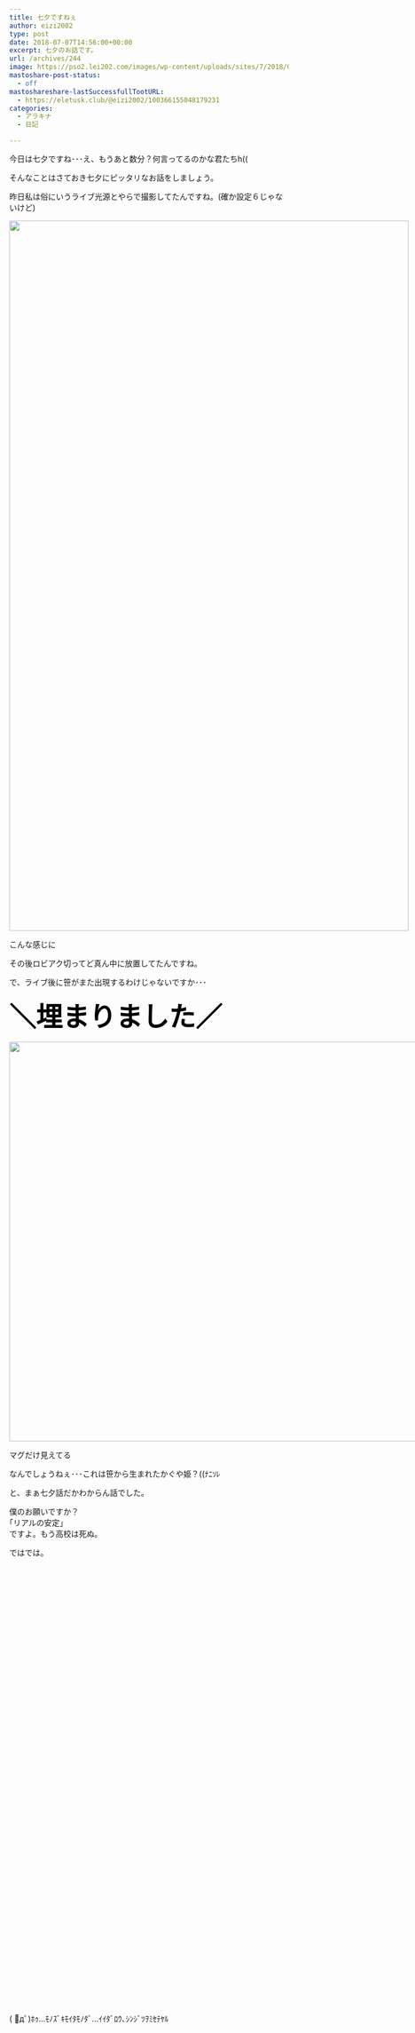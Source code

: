 ```yaml
---
title: 七夕ですねぇ
author: eizi2002
type: post
date: 2018-07-07T14:56:00+00:00
excerpt: 七夕のお話です。
url: /archives/244
image: https://pso2.lei202.com/images/wp-content/uploads/sites/7/2018/07/pso20180705_223108_005.png
mastoshare-post-status:
  - off
mastoshareshare-lastSuccessfullTootURL:
  - https://eletusk.club/@eizi2002/100366155048179231
categories:
  - アラキナ
  - 日記

---
```

今日は七夕ですね･･･え、もうあと数分？何言ってるのかな君たちh((

そんなことはさておき七夕にピッタリなお話をしましょう。

昨日私は俗にいうライブ光源とやらで撮影してたんですね。(確か設定６じゃないけど)

<div id="attachment_246" style="width: 730px" class="wp-caption alignnone">
  <a href="https://pso2.lei202.com/images/wp-content/uploads/sites/7/2018/07/pso20180705_223108_005.png" rel="lightbox[244]"><img aria-describedby="caption-attachment-246" loading="lazy" class="size-full wp-image-246" src="https://pso2.lei202.com/images/wp-content/uploads/sites/7/2018/07/pso20180705_223108_005.png" alt="" width="720" height="1280" srcset="https://pso2.lei202.com/images/wp-content/uploads/sites/7/2018/07/pso20180705_223108_005.png 720w, https://pso2.lei202.com/images/wp-content/uploads/sites/7/2018/07/pso20180705_223108_005-169x300.png 169w, https://pso2.lei202.com/images/wp-content/uploads/sites/7/2018/07/pso20180705_223108_005-576x1024.png 576w" sizes="(max-width: 720px) 100vw, 720px" /></a>
  
  <p id="caption-attachment-246" class="wp-caption-text">
    こんな感じに
  </p>
</div>

その後ロビアク切ってど真ん中に放置してたんですね。

で、ライブ後に笹がまた出現するわけじゃないですか･･･

<span style="font-size: 36pt; color: #000000;"><strong>＼埋まりました／</strong></span>

<div id="attachment_247" style="width: 1290px" class="wp-caption alignnone">
  <a href="https://pso2.lei202.com/images/wp-content/uploads/sites/7/2018/07/pso20180705_223950_011.png" rel="lightbox[244]"><img aria-describedby="caption-attachment-247" loading="lazy" class="size-full wp-image-247" src="https://pso2.lei202.com/images/wp-content/uploads/sites/7/2018/07/pso20180705_223950_011.png" alt="" width="1280" height="720" srcset="https://pso2.lei202.com/images/wp-content/uploads/sites/7/2018/07/pso20180705_223950_011.png 1280w, https://pso2.lei202.com/images/wp-content/uploads/sites/7/2018/07/pso20180705_223950_011-300x169.png 300w, https://pso2.lei202.com/images/wp-content/uploads/sites/7/2018/07/pso20180705_223950_011-768x432.png 768w, https://pso2.lei202.com/images/wp-content/uploads/sites/7/2018/07/pso20180705_223950_011-1024x576.png 1024w" sizes="(max-width: 1280px) 100vw, 1280px" /></a>
  
  <p id="caption-attachment-247" class="wp-caption-text">
    マグだけ見えてる
  </p>
</div>

なんでしょうねぇ･･･これは笹から生まれたかぐや姫？((ﾅﾆｿﾚ

と、まぁ七夕話だかわからん話でした。

僕のお願いですか？  
｢リアルの安定｣  
ですよ。もう高校は死ぬ。

ではでは。

&nbsp;

&nbsp;

&nbsp;

&nbsp;

&nbsp;

&nbsp;

&nbsp;

&nbsp;

&nbsp;

&nbsp;

&nbsp;

&nbsp;

&nbsp;

&nbsp;

&nbsp;

&nbsp;

&nbsp;

&nbsp;

&nbsp;

&nbsp;

&nbsp;

&nbsp;

&nbsp;

&nbsp;

&nbsp;

&nbsp;

( ﾟдﾟ)ﾎｩ&#8230;ﾓﾉｽﾞｷﾓｲﾀﾓﾉﾀﾞ&#8230;ｲｲﾀﾞﾛｳ､ｼﾝｼﾞﾂｦﾐｾﾃﾔﾙ

&nbsp;

&nbsp;

&nbsp;

&nbsp;

&nbsp;

&nbsp;

&nbsp;

&nbsp;

&nbsp;

&nbsp;

&nbsp;

&nbsp;

&nbsp;

&nbsp;

&nbsp;

&nbsp;

&nbsp;

&nbsp;

&nbsp;

&nbsp;

正式には埋まってませんでしたとさ。

<div id="attachment_248" style="width: 1290px" class="wp-caption alignnone">
  <a href="https://pso2.lei202.com/images/wp-content/uploads/sites/7/2018/07/pso20180705_224521_015.png" rel="lightbox[244]"><img aria-describedby="caption-attachment-248" loading="lazy" class="size-full wp-image-248" src="https://pso2.lei202.com/images/wp-content/uploads/sites/7/2018/07/pso20180705_224521_015.png" alt="" width="1280" height="720" srcset="https://pso2.lei202.com/images/wp-content/uploads/sites/7/2018/07/pso20180705_224521_015.png 1280w, https://pso2.lei202.com/images/wp-content/uploads/sites/7/2018/07/pso20180705_224521_015-300x169.png 300w, https://pso2.lei202.com/images/wp-content/uploads/sites/7/2018/07/pso20180705_224521_015-768x432.png 768w, https://pso2.lei202.com/images/wp-content/uploads/sites/7/2018/07/pso20180705_224521_015-1024x576.png 1024w" sizes="(max-width: 1280px) 100vw, 1280px" /></a>
  
  <p id="caption-attachment-248" class="wp-caption-text">
    耳が見えてる
  </p>
</div>